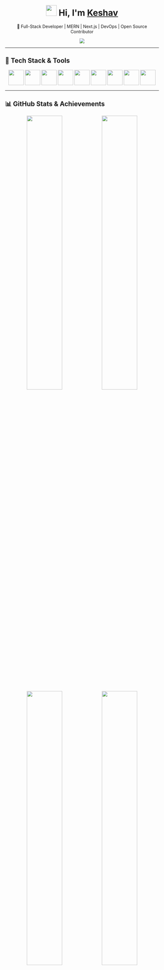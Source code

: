 <!-- 🔥 Profile Header -->
<h1 align="center"> 
  <img src="https://media.giphy.com/media/hvRJCLFzcasrR4ia7z/giphy.gif" width="35"> 
  Hi, I'm <a href="https://github.com/keshav-sudo">Keshav</a> 
</h1>

<p align="center">
  🚀 Full-Stack Developer | MERN | Next.js | DevOps | Open Source Contributor  
</p>

<p align="center">
  <img src="https://readme-typing-svg.demolab.com?font=Fira+Code&weight=600&size=22&pause=1000&color=F75C7E&center=true&vCenter=true&width=700&height=55&lines=Building+Scalable+Web+Apps;Passionate+About+Tech+%26+Innovation;Creating+Solutions+With+Code">
</p>

---

## 🚀 **Tech Stack & Tools**
<p align="center">
  <img src="https://cdn.jsdelivr.net/gh/devicons/devicon/icons/react/react-original.svg" width="50px"/>
  <img src="https://cdn.jsdelivr.net/gh/devicons/devicon/icons/nodejs/nodejs-original.svg" width="50px"/>
  <img src="https://cdn.jsdelivr.net/gh/devicons/devicon/icons/mongodb/mongodb-original.svg" width="50px"/>
  <img src="https://cdn.jsdelivr.net/gh/devicons/devicon/icons/javascript/javascript-original.svg" width="50px"/>
  <img src="https://cdn.jsdelivr.net/gh/devicons/devicon/icons/typescript/typescript-original.svg" width="50px"/>
  <img src="https://cdn.jsdelivr.net/gh/devicons/devicon/icons/docker/docker-original.svg" width="50px"/>
  <img src="https://cdn.jsdelivr.net/gh/devicons/devicon/icons/aws/aws-original.svg" width="50px"/>
  <img src="https://cdn.jsdelivr.net/gh/devicons/devicon/icons/postgresql/postgresql-original.svg" width="50px"/>
  <img src="https://cdn.jsdelivr.net/gh/devicons/devicon/icons/git/git-original.svg" width="50px"/>
</p>

---

## 📊 **GitHub Stats & Achievements**
<p align="center">
  <img src="https://github-readme-streak-stats.herokuapp.com/?user=keshav-sudo&theme=radical" width="48%"/>
  <img src="https://github-readme-stats.vercel.app/api?username=keshav-sudo&show_icons=true&theme=radical" width="48%"/>
</p>

<p align="center">
  <img src="https://github-readme-stats.vercel.app/api/top-langs/?username=keshav-sudo&layout=compact&theme=radical&hide=css,scss" width="48%"/>
  <img src="https://github-profile-trophy.vercel.app/?username=keshav-sudo&theme=radical&margin-w=15&margin-h=15" width="48%">
</p>

---

## 🚀 **Projects & Contributions**
✅ **[Project Name](https://github.com/keshav-sudo/project-repo)** – Short project description.  
✅ **[Project Name](https://github.com/keshav-sudo/project-repo)** – Another key project.  
✅ **[Open Source Contribution](https://github.com/keshav-sudo/contributed-repo)** – Contribution highlight.  

For more, check out my **[GitHub Repositories](https://github.com/keshav-sudo?tab=repositories)**.  

---

## 💻 **Code in Action**
<p align="center">
  <img src="https://media.giphy.com/media/qgQUggAC3Pfv687qPC/giphy.gif" width="500px"/>
</p>

<p align="center">
  <img src="https://media.giphy.com/media/L1R1tvI9svkIWwpVYr/giphy.gif" width="500px"/>
</p>

---

## 🤝 **Let's Connect**
<p align="center">
  <a href="https://twitter.com/keshav-sudo"><img src="https://img.shields.io/badge/Twitter-%231DA1F2.svg?style=for-the-badge&logo=Twitter&logoColor=white"></a>
  <a href="https://linkedin.com/in/keshav-sudo"><img src="https://img.shields.io/badge/LinkedIn-%230A66C2.svg?style=for-the-badge&logo=linkedin&logoColor=white"></a>
  <a href="mailto:keshav.sudo@gmail.com"><img src="https://img.shields.io/badge/Gmail-D14836?style=for-the-badge&logo=gmail&logoColor=white"></a>
  <a href="https://portfolio-keshav.com"><img src="https://img.shields.io/badge/Portfolio-%23000000.svg?style=for-the-badge&logo=firefoxbrowser&logoColor=white"></a>
</p>
